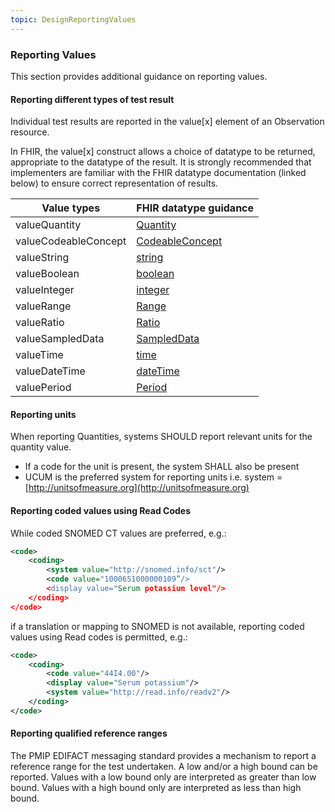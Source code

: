 ```yaml
---
topic: DesignReportingValues
---
```

### Reporting Values
This section provides additional guidance on reporting values.

#### Reporting different types of test result
Individual test results are reported in the value[x] element of an Observation resource.

In FHIR, the value[x] construct allows a choice of datatype to be returned, appropriate to the datatype of the result. It is strongly recommended that implementers are familiar with the FHIR datatype documentation (linked below) to ensure correct representation of results.

| Value types           | FHIR datatype guidance    |
| --- | --- |
| valueQuantity         | [Quantity](https://hl7.org/fhir/r4/datatypes.html#Quantity)                   |
| valueCodeableConcept  | [CodeableConcept](https://hl7.org/fhir/r4/datatypes.html#CodeableConcept)     |
| valueString           | [string](https://hl7.org/fhir/r4/datatypes.html#string)                       |
| valueBoolean          | [boolean](https://hl7.org/fhir/r4/datatypes.html#boolean)                     |
| valueInteger          | [integer](https://hl7.org/fhir/r4/datatypes.html#integer)                     |
| valueRange            | [Range](https://hl7.org/fhir/r4/datatypes.html#Range)                         |
| valueRatio            | [Ratio](https://hl7.org/fhir/r4/datatypes.html#Ratio)                         |
| valueSampledData      | [SampledData](https://hl7.org/fhir/r4/datatypes.html#SampledData)             |
| valueTime             | [time](https://hl7.org/fhir/r4/datatypes.html#time)                           |
| valueDateTime         | [dateTime](https://hl7.org/fhir/r4/datatypes.html#dateTime)                   |
| valuePeriod           | [Period](https://hl7.org/fhir/r4/datatypes.html#Period)                       |


#### Reporting units
When reporting Quantities, systems SHOULD report relevant units for the quantity value.

* If a code for the unit is present, the system SHALL also be present
* UCUM is the preferred system for reporting units i.e. system = [http://unitsofmeasure.org](http://unitsofmeasure.org)

#### Reporting coded values using Read Codes ###
While coded SNOMED CT values are preferred, e.g.:

```xml
<code>
    <coding>
        <system value="http://snomed.info/sct"/>
        <code value="1000651000000109”/>
        <display value="Serum potassium level"/>
    </coding>
</code>
```

if a translation or mapping to SNOMED is not available, reporting coded values using Read codes is permitted, e.g.:

```xml
<code>
    <coding>
        <code value="44I4.00"/>
        <display value="Serum potassium"/>
        <system value="http://read.info/readv2"/>
    </coding>
</code>
```

#### Reporting qualified reference ranges ###

The PMIP EDIFACT messaging standard provides a mechanism to report a reference range for the test undertaken. A low and/or a high bound can be reported. Values with a low bound only are interpreted as greater than low bound. Values with a high bound only are interpreted as less than high bound.

<br>